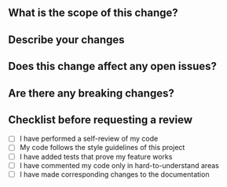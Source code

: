 ## What is the scope of this change?

## Describe your changes

## Does this change affect any open issues?

## Are there any breaking changes?

## Checklist before requesting a review
- [ ] I have performed a self-review of my code
- [ ] My code follows the style guidelines of this project
- [ ] I have added tests that prove my feature works
- [ ] I have commented my code only in hard-to-understand areas
- [ ] I have made corresponding changes to the documentation
